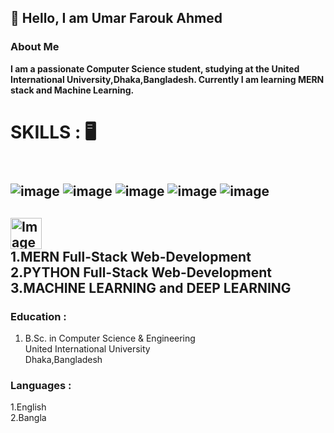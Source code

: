 ## 👋 Hello, I am Umar Farouk Ahmed 

### **About Me**
**I am a passionate Computer Science student, studying at the United International University,Dhaka,Bangladesh. Currently I am learning MERN stack and Machine Learning.**

# **SKILLS :** 🖥️
   ## <br> ![image](https://github.com/user-attachments/assets/36c0d0a8-8af3-44f4-b95d-c6bd5b1eba15) ![image](https://github.com/user-attachments/assets/1e82d04a-e420-4b93-9604-80c65afc1384)  ![image](https://github.com/user-attachments/assets/110e3feb-2df6-42c9-ab02-e75b00074de7)  ![image](https://github.com/user-attachments/assets/bd2b6020-bf86-4554-9c45-29999047a269)  ![image](https://github.com/user-attachments/assets/13f7ab9f-eacc-47a1-87a5-699c693aadac)  
 









## <img src="https://github.com/user-attachments/assets/8637b608-79a1-4e3d-8e03-a9a1d16b808b" alt="Image" width="50"  height="50"> <br> **1.MERN Full-Stack Web-Development** <br> **2.PYTHON Full-Stack Web-Development** <br> **3.MACHINE LEARNING and DEEP LEARNING**



### Education :
1. B.Sc. in Computer Science & Engineering <br>
United International University<br>
Dhaka,Bangladesh


### Languages :
1.English<br>
2.Bangla

